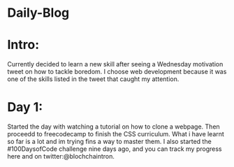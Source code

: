 # Daily-Blog

# Intro: 
Currently decided to learn a new skill after seeing a Wednesday motivation tweet on how to tackle boredom. I choose web development because it was one of the skills listed in the tweet that caught my attention. 

# Day 1: 
Started the day with watching a tutorial on how to clone a webpage. Then proceedd to freecodecamp to finish the CSS curriculum. What i have learnt so far is a lot and im trying fins a way to master them. I also started the #100DaysofCode challenge nine days ago, and you can track my progress here and on twitter:@blochchaintron.
